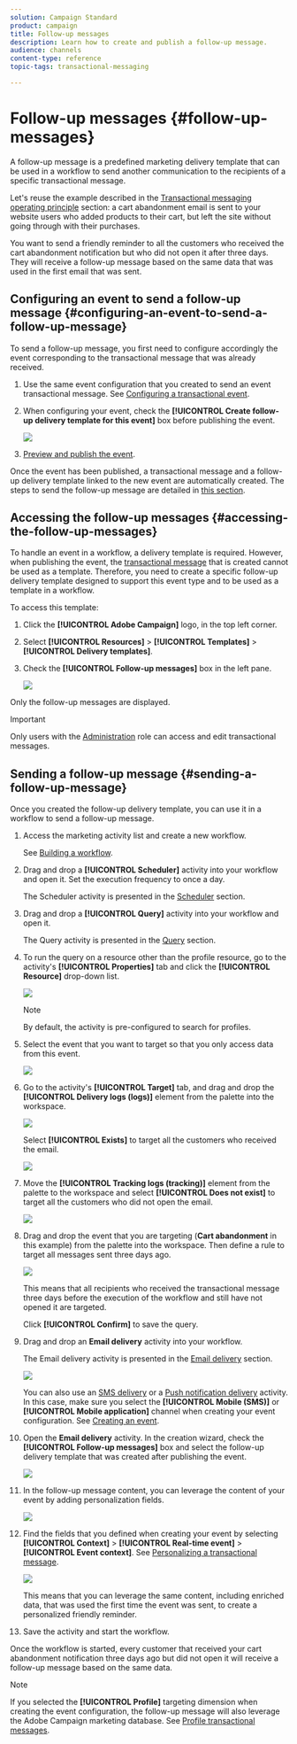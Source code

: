 ```yaml
---
solution: Campaign Standard
product: campaign
title: Follow-up messages
description: Learn how to create and publish a follow-up message.
audience: channels
content-type: reference
topic-tags: transactional-messaging

---
```


# Follow-up messages {#follow-up-messages}

A follow-up message is a predefined marketing delivery template that can be used in a workflow to send another communication to the recipients of a specific transactional message.

Let's reuse the example described in the [Transactional messaging operating principle](../../channels/using/getting-started-with-transactional-msg.md#transactional-messaging-operating-principle) section: a cart abandonment email is sent to your website users who added products to their cart, but left the site without going through with their purchases.

You want to send a friendly reminder to all the customers who received the cart abandonment notification but who did not open it after three days. They will receive a follow-up message based on the same data that was used in the first email that was sent.

## Configuring an event to send a follow-up message {#configuring-an-event-to-send-a-follow-up-message}

To send a follow-up message, you first need to configure accordingly the event corresponding to the transactional message that was already received.

1. Use the same event configuration that you created to send an event transactional message. See [Configuring a transactional event](../../channels/using/configuring-transactional-event.md).
1. When configuring your event, check the **[!UICONTROL Create follow-up delivery template for this event]** box before publishing the event.

   ![](assets/message-center_follow-up-checkbox.png)

1. [Preview and publish the event](../../channels/using/publishing-transactional-event.md#previewing-and-publishing-the-event).

Once the event has been published, a transactional message and a follow-up delivery template linked to the new event are automatically created. The steps to send the follow-up message are detailed in [this section](#sending-a-follow-up-message).

## Accessing the follow-up messages {#accessing-the-follow-up-messages}

To handle an event in a workflow, a delivery template is required. However, when publishing the event, the [transactional message](../../channels/using/editing-transactional-message.md) that is created cannot be used as a template. Therefore, you need to create a specific follow-up delivery template designed to support this event type and to be used as a template in a workflow.

To access this template:

1. Click the **[!UICONTROL Adobe Campaign]** logo, in the top left corner.
1. Select **[!UICONTROL Resources]** > **[!UICONTROL Templates]** > **[!UICONTROL Delivery templates]**.
1. Check the **[!UICONTROL Follow-up messages]** box in the left pane.

   ![](assets/message-center_follow-up-search.png)

Only the follow-up messages are displayed.

>[!IMPORTANT]
>
>Only users with the [Administration](../../administration/using/users-management.md#functional-administrators) role can access and edit transactional messages.

## Sending a follow-up message {#sending-a-follow-up-message}

Once you created the follow-up delivery template, you can use it in a workflow to send a follow-up message.

<!--You need to set up a workflow targeting the event corresponding to the transactional message that was already received.-->

1. Access the marketing activity list and create a new workflow.

   See [Building a workflow](../../automating/using/building-a-workflow.md#creating-a-workflow).

1. Drag and drop a **[!UICONTROL Scheduler]** activity into your workflow and open it. Set the execution frequency to once a day.

   The Scheduler activity is presented in the [Scheduler](../../automating/using/scheduler.md) section.

1. Drag and drop a **[!UICONTROL Query]** activity into your workflow and open it.

   The Query activity is presented in the [Query](../../automating/using/query.md) section.

1. To run the query on a resource other than the profile resource, go to the activity's **[!UICONTROL Properties]** tab and click the **[!UICONTROL Resource]** drop-down list.

   ![](assets/message-center_follow-up-query-properties.png)

   >[!NOTE]
   >
   >By default, the activity is pre-configured to search for profiles.

1. Select the event that you want to target so that you only access data from this event.

   ![](assets/message-center_follow-up-query-resource.png)

1. Go to the activity's **[!UICONTROL Target]** tab, and drag and drop the **[!UICONTROL Delivery logs (logs)]** element from the palette into the workspace.

   ![](assets/message-center_follow-up-delivery-logs.png)

   Select **[!UICONTROL Exists]** to target all the customers who received the email.

   ![](assets/message-center_follow-up-delivery-logs-exists.png)

1. Move the **[!UICONTROL Tracking logs (tracking)]** element from the palette to the workspace and select **[!UICONTROL Does not exist]** to target all the customers who did not open the email.

   ![](assets/message-center_follow-up-delivery-and-tracking-logs.png)

1. Drag and drop the event that you are targeting (**Cart abandonment** in this example) from the palette into the workspace. Then define a rule to target all messages sent three days ago.

   ![](assets/message-center_follow-up-created.png)

   This means that all recipients who received the transactional message three days before the execution of the workflow and still have not opened it are targeted.

   Click **[!UICONTROL Confirm]** to save the query.

1. Drag and drop an **Email delivery** activity into your workflow.

   The Email delivery activity is presented in the [Email delivery](../../automating/using/email-delivery.md) section.

   ![](assets/message-center_follow-up-workflow.png)

   You can also use an [SMS delivery](../../automating/using/sms-delivery.md) or a [Push notification delivery](../../automating/using/push-notification-delivery.md) activity. In this case, make sure you select the **[!UICONTROL Mobile (SMS)]** or **[!UICONTROL Mobile application]** channel when creating your event configuration. See [Creating an event](../../channels/using/configuring-transactional-event.md#creating-an-event).

1. Open the **Email delivery** activity. In the creation wizard, check the **[!UICONTROL Follow-up messages]** box and select the follow-up delivery template that was created after publishing the event.

   ![](assets/message-center_follow-up-template.png)

1. In the follow-up message content, you can leverage the content of your event by adding personalization fields.

   ![](assets/message-center_follow-up-content.png)

1. Find the fields that you defined when creating your event by selecting **[!UICONTROL Context]** > **[!UICONTROL Real-time event]** > **[!UICONTROL Event context]**. See [Personalizing a transactional message](../../channels/using/editing-transactional-message.md#personalizing-a-transactional-message).

   ![](assets/message-center_follow-up-personalization.png)

   This means that you can leverage the same content, including enriched data, that was used the first time the event was sent, to create a personalized friendly reminder.

1. Save the activity and start the workflow.

Once the workflow is started, every customer that received your cart abandonment notification three days ago but did not open it will receive a follow-up message based on the same data.

>[!NOTE]
>
>If you selected the **[!UICONTROL Profile]** targeting dimension when creating the event configuration, the follow-up message will also leverage the Adobe Campaign marketing database. See [Profile transactional messages](../../channels/using/editing-transactional-message.md#profile-transactional-message-specificities).
